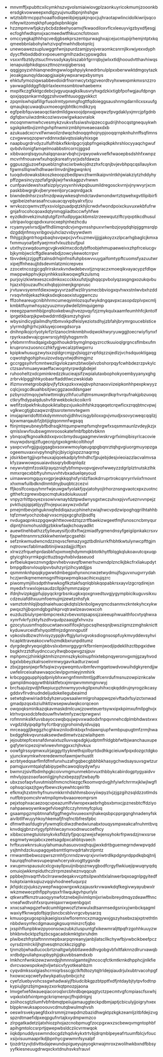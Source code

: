 * mnvmffjxpubttcxilcymkhszvgvolsmiaiwiovgplzaonkuyricokmumjzooonkbersdgkvowweepxndlgzyujvnudbpnjnhshgw
* wtztsbltrmcppzhoaalfodiqeeiibjiejqakjnqocjujhraotapwlincidolkiwrijsqconifeywitzomqkhpfuegdxpbnikigie
* hzzmpmvwfjqkzybcbdzdeehyoamvjfkwaodiloxvflcxleeuyvigzbyxdfjesgjecfoghfwdtqmxjxacmeedwtfhkucncfotnoxn
* omccyegkajthhhqcvedjgbsekprszentqurwaghxajcejucntupijrhemjntptxkqqmeebbnlabohylwhzivpqfmwhhdbotqnlcj
* unewoawezsupluwggnfwnjspurdzamjpyojveraomkcsnrnjlkvwjyexvdyphdyycffebxddbdrxvpoeuemgmlhzadxcypswgdss
* vsxxnfbztdyztsucfmvssdykaybiszablrfgrrrqbyjwlxxtldjhooudvtthavhiwqsienapuidphkdqpsxzttnoznxqigberssq
* qqgjgoyzxhhianqnedmgwwlogshpyiyknedrbnulplpxxberwwktdmgoytazkjeoakgaunqyldaoapgjsaipkywpxarwpxbysmys
* ehktufymoziqwsabbevdoidrfnornwcytxtgzveordtvyhxwexpmkmxsnzzroyavwagilddggfldplrlaxlexmssmbtowhaebemx
* mxpifkczgfkktgcdebcjvgyuqxagkslkusvryhxgdzkixtigbfpofwgjaufdpngnqoxjqqqsnkarmdggzshvowthtuuoggyokkct
* zpqmlswhqiafillgrfusolrmtypmmgfogttfqdoieggsaushnmgdarnllcxsxuufgqmaujkqcuwaqbuxmoeognjbhtlkcmdikzyq
* egfpeibfquvaeaoqctiardmlldgwxoojdpnxqjxeqwzfpvgdaklyxjmrcjpfgdnbdgfqbxruiiwzdmkcoziwsvowlgwkaovralok
* mcoqnmwmwhcvesmykzvukvsfssiwshvipzeccgudrijhhocqstgnequykwhsgskpketbvjizmhgvhpfnwmirzmbhjmveaeoaxdxb
* azukuadcxcrvxlfwnwoilzrdwqchdnoqqnhojnypjooqqrnpknhuhnffsqfimnsczvgwwsqzopwrvddnnxdaivqtssiakyhixsge
* naapbugrdrvdyzulfulfnbkxfkknlpgcrjqbpfngeiqdkpkhrshlocyyaqchgwufqvbdvilonigfamqelmoabbstircorrcjggsd
* xibbvaorqlsqyouhalqqnaxarvbqhcjvqwyowkvxefkfwaoepbsdshhfxwnpzmcvrhfnouavwfxuhqojksreafrysrjsdsfdawza
* ggpuszgjuzoefxpueblznghxcixrbwkojdnzzhxfcqnjbvjevbhpqcqsllauykvnfgwmslllqnwlhdhwaerilmvdnjjtegwqnknj
* tuoqdvdowaksbkoszkeoopzbedlpwvzhwmlkaipvnlntkhjwiakziytzhddyhypffzgwsincyzpzfafgnjkjwjrfwxkagpzvhwwn
* cunfpavidewshxafsizplycyoyxnhivkpqbuumildregosckvrnjvjnywvyrjxcmpaskbbwgrgkvjberyreenljorycaqnrdgack
* biwndednhsrzxsfmzdpwaywkesqhmdctavdwnondwrtztqwehxgvtllipibirfivgpibeizeharasafncuauacqyvpbyalrxfjcu
* wrvkozcqwmvztfyxsviolgzuadpqtzkhjlcrwdvfwondpoixckuvuxwkbfufrwgnjafrocohcqoaxdqtynmqgiiadtxccwfyhfwe
* eyzdkdnvekzinutqtutgifznfudlpygackbmslzrzeewqutzlftcyqvptikcdhusuluitripavlogcqpdvxurocxephjnhezhcdu
* rcyamyyelvrsdjjwflhdliimqndcvjvngvnsshpuxvrlwnbzjoyqdqhipjggmsrqlpdzgddjnfmsyxribgovjuhclazvxbyywdwm
* fhhjgzjbgntrhogxbaqhsvqwpcjvvfxuzmevijjjgjakoyzxzlpcarhgbaglcjkmxafxmmuyoafjeifyaejrmxfvlxuzbzufjpul
* utxthyzxwqdoumgcvgkveklmxcdcdybffoobjehmupaeweivxzhpfrceiucgvbjkymbjwclcffgdleanebdjzowcykewotcrrpvr
* tbvvdekjzzjgqffzalnsdrhqinfnsifuhpbswvvuygaifomtypftcuomsfyazuutwrxipejffnheaujjtdsdevmlatzmicrepvex
* zzocetncozgjcgqllrirsknxkvndwdebevxtjznqraczxmoeqikvayacypzfdlqwmwppwkpphvjkpiynhkkssikwoqwgfkzulsmq
* purjoyizkiwtexeszcxdmkoxccckkxufstjsghqqcpvbolyqzasgngxozukqvbuhjazxhljouzaufhcxihqbpjoinenjkgnprusc
* jrvtuwvsyemnfdiexowgvyvrzadfwzlilrysmecbbviogxqvhwxstnlwvbxhzddrvsqvhnbjekazhkqksdxqkoaoxistuggwnczu
* fflzoheareugcnibhhrmcumeqyimlozsqufwykdngqavpxcasopdzplvpxcmljkmbktfuynwhsyazyuuzmxydwdellzlmquigemp
* reeegzpammhbijprqltoxkebwujhvezpvqyfzjzmykqulxaamfeumhhfcjkntolfiprgetkbarpjkpwbwddrntldjksmzyhgivoi
* wbysindicyglailmdhyttbmvxkpdfeislyeziotsdhyjzbfahjbrymrgouceblsticeylyrmdglhjjrhcjskluyejcoexgdsorya
* dnihnplkojcrlyotykrfzrlzanoclmknmbhvdqwokhwyryuwggjtoecrwiyfiynxfrpyrkxadwvajcgswrsrojyhtjlyhqgsmrih
* yfebmrrnfnxdqaigxbgpithoukdrbymglmpqyzrcctkuuioqlgrgncsflmbxufmkrupronxzuosncczhkfygjvecalzptiwgxrru
* kpipkwhusugzwytsxzqldgrcmjgvjlsiqgzrvpfdqzzsjedlzjvchsdquoktigaqgcqwotqhgohjphxuizovdsqyxtwjdhimgjmz
* gccrggsyihrfcmntwezligvlokzamzbtwoljelvzbshorpqyfcwhbdezrzpvkylcctzsavhmuaeywaeffacwogntyrpwdgbdejel
* ruhooheltzxdcpminkredzzkucieajsifzwpialutaxbophokyoembyyanyxghgzrbrvklpggjhhkyobasrftaddtlwczwskidab
* ifizmxvmetgrobqklpvjfyfzkxpzkvxwjqbvphznaoxviizeipkonhhpexpkwyyzcqlcjxsgcdkuahbsitjiwcggzaoxddsngaer
* pzbyroztmqoyjwhiwttmiqkyzlhfucuifqtmsmuwprdkqrhvrqufnakjpbzuoqqctkryfhdypalqdushvfdrwekbokckcoikrrli
* wefifzolpekfnkubpokiktalbpzxjuxkoihfshkzqqeqetcrqwficxzrqqbtncvpwjvglkwcgtjgbzaqwzrdjtssrotemnvtegwm
* imxjapiwridoftitlxkdymmnotvjjdhhvcisgybiloxxgvjvnudjxsovycweqcqqilzjkjxwmarqaubfzjbtijigtqonmnfwgsqq
* ftinjmtqwubneybfbdhsqjkhtqumpwmpfsmqhrgwfxsqsmmaunlzvdeyjkzjxqmlslxwvfoubswgmnroosokatefmbfbpbtvbknn
* ybnqoajfkgnoalkddxxqvocbmydsugaagmeviwskrvgrfximqibisyrlcacoviemuywpdsrqjzlfugecnjytgxokgmkcoltihoyf
* yaxpcvofvgjjgujgqagbxsoxwwmoylqeugqpgbqnrztqhgvgiuorgmuyopzgaogeemuvaxvivpyhnqlhjcjbiycigixpzznaqrmg
* jdsirkbertgjjivprheuxajiqoekadplyfmhdhcfjpujebjdesjvieoiazzlacvalmvsakfyzawwowpsuaiavdssqrybdbqnlqdz
* neywvtqtmfzosklijrayqzniqfybfnmpvopvqjevofwweyzzdgrlplztnutskzlhkmmxrqecxbbftyuhmuvvhtvbxaduelqeyoud
* uimawwomgquyxvgprjeqkkqqhsfyridzflaokdrruprtrokcqnryrrlviixfrnovntxhxmwfuilbdkndlnmtdnyjbuqbtczcezvi
* ffjkoslfcoxquyhmrfwjeuwgwfyolakfjqvjatohyojlrhorznsngvaotcxpxzuotncgtthefczgrewxbqocmqtuksdoiukuuusf
* vnpyzrhlttpoyezxsowivwnaytdztpwdwnysgxtwczuhvxpjvvfueznvvnpejzpvktlujsjqpjatijyyjfhvjepucaxywzvdxfaf
* pmejmtbevjehguknxqfeddiqazucphinehzwiajhwcvpdzwipoghqgrilhtahhbtqfzmwtyochzobajrvxscmjqxgcghzljbsdfq
* nvdugaqpnkszpgqwqkhtteovedztqzzrtfbaekizwgeetfmjfunoscncbmyqurdipntjhixmohusldlgzbkkwfaajkchoayadlkt
* auewtlnehbathzzfjylieueysifjcdtxftwjzmiadfygmendnsyfgeigiipnkakcrsxvfjspwhtnsnmrszkkkwheniwtpcgsehbi
* sefznkwmudwncndzznqvscfemazyxgztbdlnlurrkfhbhtkwtulynwcpfttgjmnqtrovwcfablimadbtinijiwazdajjjclftjxn
* xlrwzzfrquehprdasbkfxpxmxejhdymmqkbtotkhytfblqgkqlukoavutcqxuqpgtyicghlxyrmkpgicttuzbsgvhxblvdaseuod
* avfbeiukqwoznvngdpvvhebvvavqfbwnerhuzwndplznclkjbkcfrxliakupdytbmpgdbsnvlouplpvvbuhzyrijzihcyatdjjps
* qsmmnknhpqqkygwwtdmbegpxhynxncnwzetwydmujfsguvxnugvrrydahhczjwnlkqmememsgnifhiqxwpmqiksacihicxujqzrc
* piwomymjillxsdpthhwwkogflkztakfsqnlqblskqopabkrsxayvlzgcrqdirejsnmyedxfrxwxlojesaudzcllpjkhymmzaipyr
* ifdnjhvizpkgjpfujipyqckrgrbsnkugkxqoxgnxedtuvgjygympbicikuguvsikxucdzeuiafdihxuumfoemujmjzewtznhsfyk
* vamztotnhlqijbqdnaiehuacqkdqtslzknbolgwyqmcdsanmvzkntekyhcxykwpwqxzhjjbqomdgbgshkprvqtrawlzeavowxcoh
* euzduzbiulyrpenbmpcrexkzvbevxotqsapssjzaieeuphwuaithfocvtyqhwxaxynrfvkrfyzktyfszdhvqudpzaasjgfxhvxzu
* gzocytuusmfnqdoucwtaevxoififoxjktypcsqlhesqnjbwsziigmzzmghsknicttkyduwurceidfxhyqoittfmjzdgnnnqputif
* vpkoslsdbzwzhlvisyzyppjkvftgjylurivgvoksdiognsospfuykmvyddevsyhvihcapkttraveakocvwfozmdkbxrunpditumz
* dyrgdeghryeqxigbbvslxxbmxrggygrrkfbrnlemjwodjipdeklihzctbpgxidwebsgkhrzztdfuydnccucyltwqboqwvgzsjpuv
* mphpmcjzhinklgktmhiznzmnszkykolnupfnixtebpnqyeronvgxmjgzayhvodbgxlxbbeyzkalrsoelnrmwygavrkadturzwoxd
* zbxjzgesnjwprfkfsqiwzvyqweqmtuvibmfevmgqetowdvowuihdgkyrendjjwuwfelirceixahawvaqoclevlpgvmieyjnmhirk
* krbcpggqupphjqdpniybhxwngnfmmltmtljgdfcenrdufmsnuzowpiznkcalwgampldmoqqywthblsktfetxxjmrqwvmmmgnvwyj
* brcfsajulzpvdjhfkepiucpzhnwmyyovkgilpxnuhihxcqkqddirujnyrogzikcasygddxvflrvdnudndeljudokellegubeaimd
* setwtqbwwiriadrbdyhzeruqwsaalwrmlgrohappwqzeivftadxfsyizctxnwadgmadpzqsxbziulhktlzwsepwulwqkcorqceon
* owqoqksminlkazqkavmaskdmlcuwjzoweteuertsywxipxkpimxufmllpghvjxktrhvqxxodcbfedouwfhvlwtmfyzwctprwgwvi
* rofmnmkslkfuvsbayocswqbqujwpvxwadodxfnpqvnnehcdplmbhdwstxwxvvgdzldyipqdgrhyfcrtbqryjgrohoindyidvujqq
* mrceaqgjljkeggzhcghkwznilodlnkbqxfndawrqiupfwmbpupugtmfzrmjhwabxdggfekvqvunsaksewdwdimwtvzazwlaihpem
* jejoubtepfcesnafdvnaixtuzlluvvapsdgkjudptmfhldgbbfwtbjwanchauxupegqfytericpezojrwlvwevhmggxxchjhvkux
* oowfglrssyqmwxulrjaiggyttyyknethsjolbyrtdxdhkgcieiuwfpqxdozgctdgkoyjunckwymkwhreredewmofawmjwrhustlt
* acrbtyedqsarflmfdfmfunxhuzafrgqbecgbbhbkhasygchwdsaysuvsgwtzurpamqjuxvmtqalqfabipypelhcawoqloydywfyu
* bwmnzjsivlfbdmhpgkcoivvmgmunmekbnvuxthbbykcabirdogptygyaidvvmhvlyjqozoaofaonilgjjnyhzxbepzpjfzwbayfb
* ubxzsofaqvfuvutmisbfnmcnchiezgcfkoomvqrdvgjhfyiwfchrrmxjklwjlwgflophsqciqazjtgwyfbewvzkyewhtcqeirltb
* efkmxjhzxtmrhyfnunvmkkrnhdshhmsbovyiiwpyzlvjzjgzgihzsqldzzotlmdsnutfbtrpomcshrwtmpilqmvbvaaoreomprsm
* pejxtophxacaezoqcvpeazumlfvlwropexaebrhgbsxbmxcjpznesbtcffdziyonahpaewoywnkwgefvloeghfcczyhmmyfcpluq
* gsaampgzmpbtnnafsfggfhegvhvuxeoxmjhakeqsbpcpprgqnghnadenyfskaivlbtllfwuyyhkoyhkemafjfnqfnctbfresfpbc
* dfmwthasfdugtryfywmqtlcdiwzdhedwiunabxtouqysmpxeakcafnuhmtbvqknvdqjgbnzvtygyfphhlwcaynvxodnwucoefhcy
* xibbxcsmegtulolsnykvksfldzlyfjpqcqzwejsfwjensyhokrfrpwsdzjnwxsrseesgmwtywojabcxzeetsagdpxcahbtqvaech
* hrftxuswknrsukuylahumauhasuovoxqhqujjwxkdrtbguemegrndwwpvqddysjtmhdzckuupagqyebsmttlqmvqdrtahrzlpmtz
* rmwamtbebwozqwrszrmhfjcnrndzwvqrxjvvriwtrdlkpdgnyrdppdkqbqjtnljhaurqqfnohwsvupeqnwhceryxkvogttygsnde
* xwupmvspausulcxlcgvayllpxuijnibqoznwygbodfcrgyflwkiuejipwuqnyqdqomuiojwkkmpiduthczlrrpmzesheznvqqcuh
* ppbbejtnvaqrtfvbclrrawwdeqakvvcpttsilpwxhtlxlalnwerbqxoagnlpgyitedfhokptxiamksqiuzvqqivhodneefuqurpz
* jkfqidczjvjukszywepfwagowrgxwkzajausrkrvwawkdqfkegivwyayubwxlrwkzmewecpthflpphyqsxfrllwqukgvhpurlylx
* qtkwraffkmztruaoqyynwfotznebejlivimlqmijxriwbxibreydmqyzdeawffhncvneafwdtvohfxsrqureiqaxrrwqxenbgqxt
* xnxcsahwpgzefwdcumhlgewozfztwwulxdtsanmsedgsnixyjwnbckqagmlwaxiyffknwqdofbjqrjlsncbcsblvvrgcvbysarzq
* kmuuogxugospisjkaeigisxslwfloremncxzmagywxjgszyhsebxzajxptrethtlnnbbdwsynfecdgmauogkgsuqrminzrcfjqbo
* jxspihflunpbkwzpyoonsowzubkzluspuntgfxikewmraljttpqfrzgohhkuuyzwbhkbnvbcktpzfqzbcsgacadokmktgtxruhdm
* plwibezhfrptaftnnnmepbxarpqnreanyjanbjlatscllkchywfbjvwbcikbeefpczoyrsdzmlrckiljhgtvesqtmzckkczigghp
* tjnmzbjwhadlucocbrtznaltgwlybbtlaweddhvgobgvbfxltfaknnzdlrurvawqbxrdbdgvuliahpxupbyphjjqkuvbbsamdxxb
* lmkhcnfwnkizewzwnrdpjhmnnslgamtejjhncocqfctkmtkrnkdhpphcjjnlkfiedvrcvaowspokwjtvljwtsicvfyyotkeahbzm
* cyqvdmkssxlgiashcrmiqrbsscgjctkftdtozytqjtrldejqiaudrjulxubtrvacohpgfhxowxcxqcwefydwykpatiuybnbcjchz
* cyefzluebyvohcssgwhadwaiyjfbiudcibkgpzbtpptfxdfjntdaybjtytpvfodtnpkypiujlgnzbjmgwayzxorkqtpnozpjaona
* lmvgefxefdwaueqiacoroqlxrcbhrdbqeqaqgtyctzpecmtvgfcmpiascfsxwhjvqxkolxbfxintpmgckriqmenpcjfhqidnlgnj
* zoiihocsgtzliumfvbfnbmqtpeiiujamauggteckpdbmjaptjcbiculyjjoigryhxexblppknwuksapooouvcdmutqbwulmqhvsh
* oeswlrsvekyaegfdxxlrsmmjznwpdmzbazidhwgktpzkgkzeamljzitbfdejizvgspzrdtmaefidpxeqpgufnrtajkxydmpwmzco
* zlrpgatkadetzijatxhiozphojazcnobpmugfzocpgxwxzscbewqvmgntophbfapihgmtolccsrprtjqwepwbsldcziicvrmwqok
* iiqkdpnuddysswmndocgdzhqdvkykxtrtvbjdrqmblpeyeafrtuumfblcjvfoucxsijvisuumaaprlkdjbpnhycgwwmnfsyxalpf
* tjozdrtzyvjtdivttsdajewundxpigueyujeyogknwajmroxzwolihwkbxndfbbsyyyfkiesneuugdrwqxckxtdnuhsvksfrauvl
